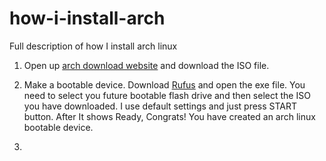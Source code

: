 # how-i-install-arch

Full description of how I install arch linux

1. Open up [arch download website]("https://archlinux.org/download") and download the ISO file.

2. Make a bootable device. Download [Rufus]("https://rufus.ie/en/") and open the exe file. You need to select you future bootable flash drive and then select the ISO you have downloaded. I use default settings and just press START button. After It shows Ready, Congrats! You have created an arch linux bootable device.

3.
